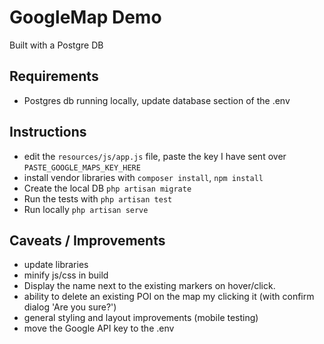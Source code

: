# GoogleMap Demo

Built with a Postgre DB

## Requirements

- Postgres db running locally, update database section of the .env

## Instructions

- edit the `resources/js/app.js` file, paste the key I have sent over `PASTE_GOOGLE_MAPS_KEY_HERE` 
- install vendor libraries with `composer install`, `npm install`
- Create the local DB `php artisan migrate`
- Run the tests with `php artisan test`
- Run locally `php artisan serve`

## Caveats / Improvements

- update libraries
- minify js/css in build
- Display the name next to the existing markers on hover/click.
- ability to delete an existing POI on the map my clicking it (with confirm dialog 'Are you sure?')
- general styling and layout improvements (mobile testing)
- move the Google API key to the .env